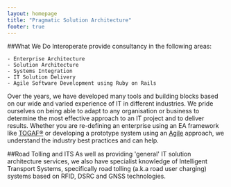 ```yaml
---
layout: homepage
title: "Pragmatic Solution Architecture"
footer: true
---
```

##What We Do
Interoperate provide consultancy in the following areas:

    - Enterprise Architecture
    - Solution Architecture
    - Systems Integration
    - IT Solution Delivery
    - Agile Software Development using Ruby on Rails

Over the years, we have developed many tools and building blocks based on our wide and varied experience of IT in different industries.  We pride ourselves on being able to adapt to any organisation or business to determine the most effective approach to an IT project and to deliver results.  Whether you are re-defining an enterprise using an EA framework like [TOGAF&reg;](http://www.opengroup.org/togaf/) or developing a prototype system using an [Agile](http://agilemanifesto.org/) approach, we understand the industry best practices and can help.

##Road Tolling and ITS
As well as providing 'general' IT solution architecture services, we also have specialist knowledge of Intelligent Transport Systems, specifically road tolling (a.k.a road user charging) systems based on RFID, DSRC and GNSS technologies.

